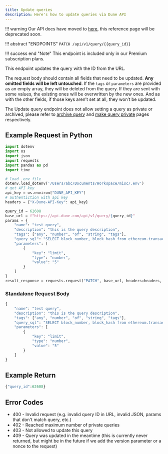 ```yaml
---
title: Update queries
description: Here's how to update queries via Dune API
---
```


!!! warning
    Our API docs have moved to [here](https://dune.mintlify.app/api-reference/overview/introduction), this reference page will be deprecated soon.


!!! abstract "ENDPOINTS"
	```
    PATCH /api/v1/query/{{query_id}}
	```

!!! success end "Note" 
    This endpoint is included only in our Premium subscription plans.

This endpoint updates the query with the ID from the URL. 

The request body should contain all fields that need to be updated. **Any omitted fields will be left untouched**. If the `tags` or `parameters` are provided as an empty array, they will be deleted from the query. If they are sent with some values, the existing ones will be overwritten by the new ones. And as with the other fields, if those keys aren’t set at all, they won’t be updated. 

The Update query endpoint does not allow setting a query as private or archived, please refer to [archive query](archive-query.md) and [make query private](private-query.md) pages respectively.

## Example Request in Python

```python
import dotenv
import os
import json
import requests
import pandas as pd
import time

# load .env file
dotenv.load_dotenv('/Users/abc/Documents/Workspace/misc/.env')
# get API key
api_key = os.environ["DUNE_API_KEY"]
# authentiction with api key
headers = {"X-Dune-API-Key": api_key}

query_id = 62608
base_url = f"https://api.dune.com/api/v1/query/{query_id}"
params = {
	"name": "test query",
	"description": "this is the query description",
	"tags": ["any", "number", "of", "string", "tags"],
	"query_sql": "SELECT block_number, block_hash from ethereum.transactions limit {{limit}}",
	"parameters": [
    	{
        	"key": "limit",
        	"type": "number",
        	"value": "5"
    	}
	]
}
result_response = requests.request("PATCH", base_url, headers=headers, params=params)
```

### Standalone Request Body
```js
{
	"name": "test query",
	"description": "this is the query description",
	"tags": ["any", "number", "of", "string", "tags"],
	"query_sql": "SELECT block_number, block_hash from ethereum.transactions limit {{limit}}",
	"parameters": [
    	{
        	"key": "limit",
        	"type": "number",
        	"value": "5"
    	}
	]
}
```

## Example Return

```js
{"query_id":62608}
```

## Error Codes
- 400 - Invalid request (e.g. invalid query ID in URL, invalid JSON, params that don't match query, etc.)
- 402 - Reached maximum number of private queries
- 403 - Not allowed to update this query
- 409 - Query was updated in the meantime (this is currently never returned, but might be in the future if we add the version parameter or a nonce to the request)

